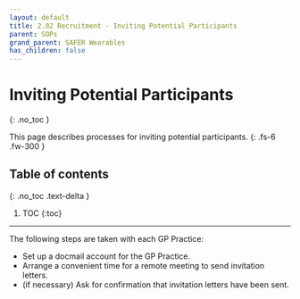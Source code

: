 ```yaml
---
layout: default
title: 2.02 Recruitment - Inviting Potential Participants
parent: SOPs
grand_parent: SAFER Wearables
has_children: false
---
```


# Inviting Potential Participants
{: .no_toc }

This page describes processes for inviting potential participants.
{: .fs-6 .fw-300 }

## Table of contents
{: .no_toc .text-delta }

1. TOC
{:toc}

---

The following steps are taken with each GP Practice:
- Set up a docmail account for the GP Practice.
- Arrange a convenient time for a remote meeting to send invitation letters.
- (if necessary) Ask for confirmation that invitation letters have been sent.

